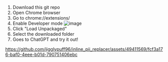 1. Download this git repo
2. Open Chrome browser
3. Go to chrome://extensions/
4. Enable Developer mode ![image](https://github.com/jigglypuff96/inline_pii_replacer/assets/49411569/9c89c2e2-498f-4b1f-93cd-4ae168d2f01e)
5. Click "Load Unpackaged"
6. Select the downloaded folder
7. Goes to ChatGPT and try it out!

https://github.com/jigglypuff96/inline_pii_replacer/assets/49411569/fcf3a176-baf0-4eee-b01d-790751406ebc
